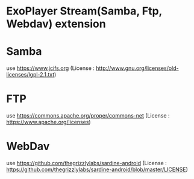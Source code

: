 # ExoPlayer Stream(Samba, Ftp, Webdav) extension #
# Samba
use https://www.jcifs.org (License : http://www.gnu.org/licenses/old-licenses/lgpl-2.1.txt)
# FTP
use https://commons.apache.org/proper/commons-net (License : https://www.apache.org/licenses)
# WebDav
use https://github.com/thegrizzlylabs/sardine-android (License : https://github.com/thegrizzlylabs/sardine-android/blob/master/LICENSE)
